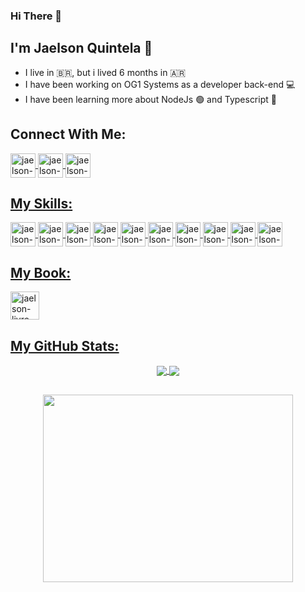 ### Hi There 👋 
## I'm Jaelson Quintela :rose:

- I live in :brazil:, but i lived 6 months in :argentina:
- I have been working on OG1 Systems as a developer back-end :computer:
- I have been learning more about NodeJs :green_circle: and Typescript :large_blue_circle:

## Connect With Me:
<a href="https://www.linkedin.com/in/jaelsonquintela/" target="_blank">
<img align="center" alt="jaelson-linkedin" height="39" width="40" src="https://devicon.dev/devicon.git/icons/linkedin/linkedin-original.svg" style="max=width:100%;">
<a href="https://www.instagram.com/elquintela_/" target="_blank">
<img align="center" alt="jaelson-instagram" height="39" width="40" src="https://www.flaticon.com/svg/static/icons/svg/1384/1384063.svg" style="max=width:100%;">
<a href="https://drive.google.com/file/d/1Vv8yqHMqfzkY13DmPIzwMSuIJua4zKkJ/view?usp=sharing" target="_blank">
<img align="center" alt="jaelson-curriculo" height="39" width="40" src="https://devicon.dev/devicon.git/icons/google/google-original.svg" style="max=width:100%;">
  
## My Skills:
<img align="center" alt="jaelson-javascript" height="39" width="40" src="https://devicon.dev/devicon.git/icons/javascript/javascript-plain.svg" style="max=width:100%;">
<img align="center" alt="jaelson-nodejs" height="39" width="40" src="https://devicon.dev/devicon.git/icons/nodejs/nodejs-plain.svg" style="max=width:100%;">
<img align="center" alt="jaelson-vuejs" height="39" width="40" src="https://devicon.dev/devicon.git/icons/vuejs/vuejs-original.svg" style="max=width:100%;">
<img align="center" alt="jaelson-postgresql" height="39" width="40" src="https://devicon.dev/devicon.git/icons/postgresql/postgresql-original.svg" style="max=width:100%;">
<img align="center" alt="jaelson-typescript" height="39" width="40" src="https://devicon.dev/devicon.git/icons/typescript/typescript-plain.svg" style="max=width:100%;">
<img align="center" alt="jaelson-html" height="39" width="40" src="https://devicon.dev/devicon.git/icons/html5/html5-plain.svg" style="max=width:100%;">
<img align="center" alt="jaelson-css" height="39" width="40" src="https://devicon.dev/devicon.git/icons/css3/css3-plain.svg" style="max=width:100%;">
<img align="center" alt="jaelson-bootstrap" height="39" width="40" src="https://devicon.dev/devicon.git/icons/bootstrap/bootstrap-plain.svg" style="max=width:100%;">
<img align="center" alt="jaelson-java" height="39" width="40" src="https://devicon.dev/devicon.git/icons/java/java-original.svg" style="max=width:100%;">
<img align="center" alt="jaelson-linux" height="39" width="40" src="https://devicon.dev/devicon.git/icons/linux/linux-original.svg" style="max=width:100%;">

## My Book:
<a href="https://play.google.com/store/books/details/Obras_Educacionais?id=8jekDwAAQBAJ&hl=en_US" target="_blank">
<img align="center" alt="jaelson-livro" height="45" width="46" src="https://www.flaticon.com/svg/static/icons/svg/1903/1903162.svg" style="max=width:100%;">
  
## My GitHub Stats: 
<div align="center">
<a href="https://github.com/anuraghazra/github-readme-stats">
  <img align="center" src="https://github-readme-stats.vercel.app/api?username=elquintela&show_icons=true&theme=algolia" style="max=width:100%"/>
</a>
<a href="https://github.com/anuraghazra/convoychat">
  <img align="center" src="https://github-readme-stats.vercel.app/api/top-langs/?username=elquintela&count_private=true&theme=algolia" style="max=width:100%, height:100%" />
</a>
</div>

##
<div align="center">
<img align="center" src="https://lh5.googleusercontent.com/g0veseuPCug1hlf9NpH9d3H7FDkGBAJjADOrE-llu_X0V0FyfdBGLiHwBBxp88tPpJq1NO6BVOCDnB8omQ5m=w1366-h606" height="300" width="400" style="max=width:100%, height:100%" />
</div>
<!--
**elquintela/elquintela** is a ✨ _special_ ✨ repository because its `README.md` (this file) appears on yhttps://github-readme-stats.vercel.app/api/top-langs/?username=anuraghazraour GitHub profile.



Here are some ideas to get you started:

- 🔭 I’m currently working on ...
- 🌱 I’m currently learning ...
- 👯 I’m looking to collaborate on ...
- 🤔 I’m looking for help with ...
- 💬 Ask me about ...
- 📫 How to reach me: ...
- 😄 Pronouns: ...
- ⚡ Fun fact: ...
-->
